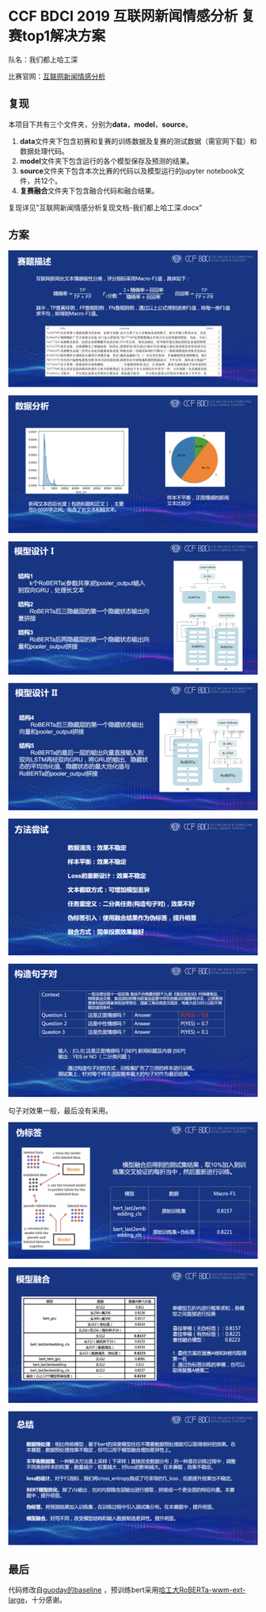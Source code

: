 # CCF BDCI 2019 互联网新闻情感分析 复赛top1解决方案

队名：我们都上哈工深

比赛官网：[互联网新闻情感分析](https://www.datafountain.cn/competitions/350)

## 复现

本项目下共有三个文件夹，分别为**data**，**model**，**source**。
1. **data**文件夹下包含初赛和复赛的训练数据及复赛的测试数据（需官网下载）和数据处理代码。
2. **model**文件夹下包含运行的各个模型保存及预测的结果。
3. **source**文件夹下包含本次比赛的代码以及模型运行的jupyter notebook文件，共12个。
4. **复赛融合**文件夹下包含融合代码和融合结果。

复现详见"互联网新闻情感分析复现文档-我们都上哈工深.docx"

## 方案

![image-20191224221646530](assets/image-20191224221646530.png)

![image-20191224221704779](assets/image-20191224221704779.png)

![image-20191224221718455](assets/image-20191224221718455.png)

![image-20191224221730191](assets/image-20191224221730191.png)

![image-20191224221756483](assets/image-20191224221756483.png)

![image-20191224221809071](assets/image-20191224221809071.png)

句子对效果一般，最后没有采用。

![image-20191224221836114](assets/image-20191224221836114.png)

![image-20191224221848348](assets/image-20191224221848348.png)

![image-20191224221900868](assets/image-20191224221900868.png)

## 最后

代码修改自[guoday的baseline](https://github.com/guoday/CCF-BDCI-Sentiment-Analysis-Baseline) ，预训练bert采用[哈工大RoBERTa-wwm-ext-large](https://github.com/ymcui/Chinese-BERT-wwm)，十分感谢。

